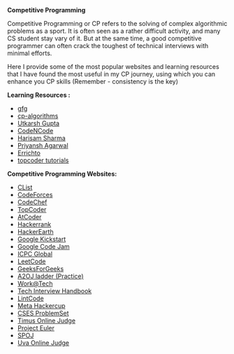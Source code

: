 **Competitive Programming**

Competitive Programming or CP refers to the solving of complex algorithmic problems as a sport. It is often seen as a rather difficult activity, and many CS student stay vary of it. But at the same time, a good competitive programmer can often crack the toughest of technical interviews with minimal efforts. 

Here I provide some of the most popular websites and learning resources that I have found the most useful in my CP journey, using which you can enhance you CP skills (Remember - consistency is the key)

**Learning Resources :**
- [gfg](https://www.geeksforgeeks.org/)
- [cp-algorithms](https://cp-algorithms.com/) 
- [Utkarsh Gupta](https://www.youtube.com/channel/UCGS5ZzcSAymQbWZvNoKOFhQ)
- [CodeNCode](https://www.youtube.com/channel/UCrR5BJxc1vZ0fmn0MOpuXQQ)
- [Harisam Sharma](https://www.youtube.com/c/Harisamsharma) 
- [Priyansh Agarwal](https://www.youtube.com/c/PriyanshAgarwal)
- [Errichto](https://www.youtube.com/c/Errichto)
- [topcoder tutorials](https://www.topcoder.com/community/competitive-programming/tutorials)


**Competitive Programming Websites:**

  - [CList](https://clist.by)
  - [CodeForces](https://codeforces.com)
  - [CodeChef](https://www.codechef.com)
  - [TopCoder](https://www.topcoder.com)
  - [AtCoder](https://atcoder.jp)
  - [Hackerrank](https://www.hackerrank.com)
  - [HackerEarth](https://www.hackerearth.com)
  - [Google Kickstart](https://codingcompetitions.withgoogle.com/kickstart)
  - [Google Code Jam](https://codingcompetitions.withgoogle.com/codejam)
  - [ICPC Global](https://icpc.global)
  - [LeetCode](https://leetcode.com)
  - [GeeksForGeeks](https://www.geeksforgeeks.org)
  - [A2OJ ladder (Practice)](https://earthshakira.github.io/a2oj-clientside/server/Ladders.html)
  - [Work@Tech](https://workat.tech/problem-solving/practice)
  - [Tech Interview Handbook](https://www.techinterviewhandbook.org/grind75)
  - [LintCode](https://www.lintcode.com/problem/?typeId=4)
  - [Meta Hackercup](https://www.facebook.com/codingcompetitions/hacker-cup)
  - [CSES ProblemSet](https://cses.fi/)
  - [Timus Online Judge](https://acm.timus.ru/)
  - [Project Euler](https://projecteuler.net/archives)
  - [SPOJ](https://www.spoj.com/)
  - [Uva Online Judge](https://onlinejudge.org/)

